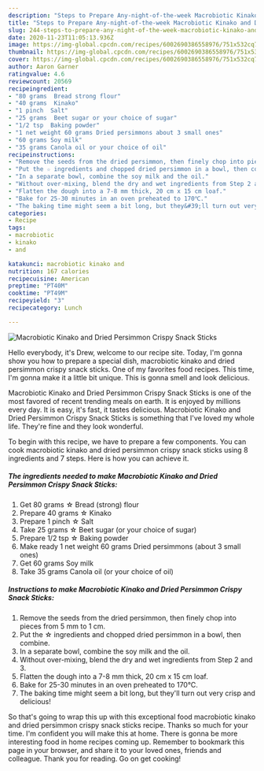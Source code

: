 ```yaml
---
description: "Steps to Prepare Any-night-of-the-week Macrobiotic Kinako and Dried Persimmon Crispy Snack Sticks"
title: "Steps to Prepare Any-night-of-the-week Macrobiotic Kinako and Dried Persimmon Crispy Snack Sticks"
slug: 244-steps-to-prepare-any-night-of-the-week-macrobiotic-kinako-and-dried-persimmon-crispy-snack-sticks
date: 2020-11-23T11:05:13.936Z
image: https://img-global.cpcdn.com/recipes/6002690386558976/751x532cq70/macrobiotic-kinako-and-dried-persimmon-crispy-snack-sticks-recipe-main-photo.jpg
thumbnail: https://img-global.cpcdn.com/recipes/6002690386558976/751x532cq70/macrobiotic-kinako-and-dried-persimmon-crispy-snack-sticks-recipe-main-photo.jpg
cover: https://img-global.cpcdn.com/recipes/6002690386558976/751x532cq70/macrobiotic-kinako-and-dried-persimmon-crispy-snack-sticks-recipe-main-photo.jpg
author: Aaron Garner
ratingvalue: 4.6
reviewcount: 20569
recipeingredient:
- "80 grams  Bread strong flour"
- "40 grams  Kinako"
- "1 pinch  Salt"
- "25 grams  Beet sugar or your choice of sugar"
- "1/2 tsp  Baking powder"
- "1 net weight 60 grams Dried persimmons about 3 small ones"
- "60 grams Soy milk"
- "35 grams Canola oil or your choice of oil"
recipeinstructions:
- "Remove the seeds from the dried persimmon, then finely chop into pieces from 5 mm to 1 cm."
- "Put the ☆ ingredients and chopped dried persimmon in a bowl, then combine."
- "In a separate bowl, combine the soy milk and the oil."
- "Without over-mixing, blend the dry and wet ingredients from Step 2 and 3."
- "Flatten the dough into a 7-8 mm thick, 20 cm x 15 cm loaf."
- "Bake for 25-30 minutes in an oven preheated to 170℃."
- "The baking time might seem a bit long, but they&#39;ll turn out very crisp and delicious!"
categories:
- Recipe
tags:
- macrobiotic
- kinako
- and

katakunci: macrobiotic kinako and 
nutrition: 167 calories
recipecuisine: American
preptime: "PT40M"
cooktime: "PT49M"
recipeyield: "3"
recipecategory: Lunch

---
```



![Macrobiotic Kinako and Dried Persimmon Crispy Snack Sticks](https://img-global.cpcdn.com/recipes/6002690386558976/751x532cq70/macrobiotic-kinako-and-dried-persimmon-crispy-snack-sticks-recipe-main-photo.jpg)

Hello everybody, it's Drew, welcome to our recipe site. Today, I'm gonna show you how to prepare a special dish, macrobiotic kinako and dried persimmon crispy snack sticks. One of my favorites food recipes. This time, I'm gonna make it a little bit unique. This is gonna smell and look delicious.



Macrobiotic Kinako and Dried Persimmon Crispy Snack Sticks is one of the most favored of recent trending meals on earth. It is enjoyed by millions every day. It is easy, it's fast, it tastes delicious. Macrobiotic Kinako and Dried Persimmon Crispy Snack Sticks is something that I've loved my whole life. They're fine and they look wonderful.


To begin with this recipe, we have to prepare a few components. You can cook macrobiotic kinako and dried persimmon crispy snack sticks using 8 ingredients and 7 steps. Here is how you can achieve it.

<!--inarticleads1-->

##### The ingredients needed to make Macrobiotic Kinako and Dried Persimmon Crispy Snack Sticks:

1. Get 80 grams ☆ Bread (strong) flour
1. Prepare 40 grams ☆ Kinako
1. Prepare 1 pinch ☆ Salt
1. Take 25 grams ☆ Beet sugar (or your choice of sugar)
1. Prepare 1/2 tsp ☆ Baking powder
1. Make ready 1 net weight 60 grams Dried persimmons (about 3 small ones)
1. Get 60 grams Soy milk
1. Take 35 grams Canola oil (or your choice of oil)




<!--inarticleads2-->

##### Instructions to make Macrobiotic Kinako and Dried Persimmon Crispy Snack Sticks:

1. Remove the seeds from the dried persimmon, then finely chop into pieces from 5 mm to 1 cm.
1. Put the ☆ ingredients and chopped dried persimmon in a bowl, then combine.
1. In a separate bowl, combine the soy milk and the oil.
1. Without over-mixing, blend the dry and wet ingredients from Step 2 and 3.
1. Flatten the dough into a 7-8 mm thick, 20 cm x 15 cm loaf.
1. Bake for 25-30 minutes in an oven preheated to 170℃.
1. The baking time might seem a bit long, but they&#39;ll turn out very crisp and delicious!




So that's going to wrap this up with this exceptional food macrobiotic kinako and dried persimmon crispy snack sticks recipe. Thanks so much for your time. I'm confident you will make this at home. There is gonna be more interesting food in home recipes coming up. Remember to bookmark this page in your browser, and share it to your loved ones, friends and colleague. Thank you for reading. Go on get cooking!
